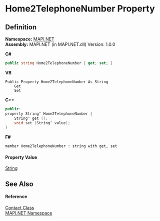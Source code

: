 # Home2TelephoneNumber Property




## Definition
**Namespace:** <a href="5bef4637-66f8-16d4-e5f4-4d0da57a1538.md">MAPI.NET</a>  
**Assembly:** MAPI.NET (in MAPI.NET.dll) Version: 1.0.0

**C#**
``` C#
public string Home2TelephoneNumber { get; set; }
```
**VB**
``` VB
Public Property Home2TelephoneNumber As String
	Get
	Set
```
**C++**
``` C++
public:
property String^ Home2TelephoneNumber {
	String^ get ();
	void set (String^ value);
}
```
**F#**
``` F#
member Home2TelephoneNumber : string with get, set
```



#### Property Value
<a href="https://learn.microsoft.com/dotnet/api/system.string" target="_blank" rel="noopener noreferrer">String</a>

## See Also


#### Reference
<a href="15d9a756-dc0b-8a38-6c7c-2733a049e18c.md">Contact Class</a>  
<a href="5bef4637-66f8-16d4-e5f4-4d0da57a1538.md">MAPI.NET Namespace</a>  

